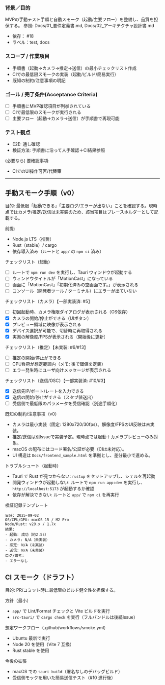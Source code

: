 ### 背景／目的
MVPの手動テスト手順と自動スモーク（起動/主要フロー）を整備し、品質を担保する。
参照: Docs/01_要件定義書.md, Docs/02_アーキテクチャ設計書.md

- 依存： #18
- ラベル：test, docs

### スコープ / 作業項目
- 手順書（起動→カメラ→推定→送信）の最小チェックリスト作成
- CIでの最低限スモークの実装（起動/ビルド/簡易実行）
- 既知の制約/注意事項の明記

### ゴール / 完了条件(Acceptance Criteria)
- [ ] 手順書にMVP確認項目が列挙されている
- [ ] CIで最低限のスモークが実行される
- [ ] 主要フロー（起動→カメラ→送信）が手順書で再現可能

### テスト観点
- E2E: 通し確認
- 検証方法: 手順書に沿って人手確認＋CI結果参照

(必要なら) 要確認事項:
- CIでのUI操作可否/代替策

---

## 手動スモーク手順（v0）

目的: 最低限「起動できる」「主要ログ/エラーが出ない」ことを確認する。現時点ではカメラ/推定/送信は未実装のため、該当項目はプレースホルダーとして記載する。

前提:
- Node.js LTS（推奨）
- Rust（stable）/ cargo
- 依存導入済み（ルートと `app/` の `npm ci` 済み）

チェックリスト（起動）
- [ ] ルートで `npm run dev` を実行し、Tauri ウィンドウが起動する
- [ ] ウィンドウタイトルが「MotionCast」になっている
- [ ] 画面に「MotionCast」「初期化済みの空画面です。」が表示される
- [ ] コンソール（開発者ツール / ターミナル）にエラーが出ていない

チェックリスト（カメラ）【一部実装済: #5】
- [ ] 初回起動時、カメラ権限ダイアログが表示される（OS依存）
- [x] カメラの開始/停止ができる（UIボタン）
- [x] プレビュー領域に映像が表示される
- [x] デバイス選択が可能で、切替時に再取得される
 - [x] 実測の解像度/FPSが表示される（開始後に更新）

チェックリスト（推定）【未実装: #6/#13】
- [ ] 推定の開始/停止ができる
- [ ] CPU負荷が想定範囲内（メモ: 後で閾値を定義）
- [ ] エラー発生時にユーザ向けメッセージが表示される

チェックリスト（送信/OSC）【一部実装済: #10/#3】
- [x] 送信先IP/ポート/レートを入力できる
- [x] 送信の開始/停止ができる（スタブ値送出）
- [ ] 受信側で最低限のパラメータを受信確認（別途手順化）

既知の制約/注意事項（v0）
- カメラは最小実装（固定: 1280x720/30fps）。解像度/FPSのUI反映は未実装。
- 推定/送信は別Issueで実装予定。現時点では起動＋カメラプレビューのみ対象。
- macOS の配布にはコード署名/公証が必要（CIは未対応）。
- UI 構造は `Docs/frontend_sample.html` を準拠とし、差分最小で進める。

トラブルシュート（起動時）
- Tauri で Rust が見つからない: `rustup` をセットアップし、シェルを再起動
- 開発ウィンドウが起動しない: ルートで `npm run app:dev` を実行し、`http://localhost:5173` が起動するか確認
- 依存が解決できない: ルートと `app/` で `npm ci` を再実行

検証記録テンプレート
```
日時: 2025-09-02
OS/CPU/GPU: macOS 15 / M2 Pro
Node/Rust: v20.x / 1.7x
結果:
- 起動: 成功（約2.5s）
- カメラ: N/A（未実装）
- 推定: N/A（未実装）
- 送信: N/A（未実装）
ログ/備考:
- エラーなし
```

## CI スモーク（ドラフト）

目的: PR/コミット時に最低限のビルド健全性を担保する。

方針（最小）
- `app/` で Lint/Format チェックと Vite ビルドを実行
- `src-tauri/` で `cargo check` を実行（フルバンドルは後続Issue）

想定ワークフロー（.github/workflows/smoke.yml）
- Ubuntu 最新で実行
- Node 20 を使用（Vite 7 互換）
- Rust stable を使用

今後の拡張
- macOS での `tauri build`（署名なしのデバッグビルド）
- 受信側モックを用いた簡易送信テスト（#10 進行後）
